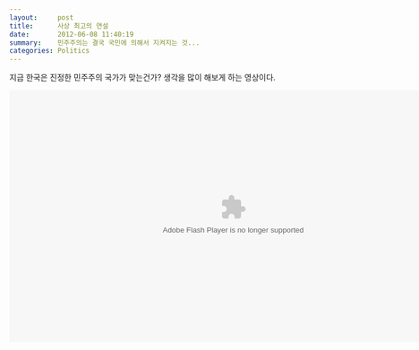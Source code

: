 ```yaml
---
layout:     post
title:      사상 최고의 연설
date:       2012-06-08 11:40:19
summary:    민주주의는 결국 국민에 의해서 지켜지는 것...
categories: Politics
---
```



지금 한국은 진정한 민주주의 국가가 맞는건가? 생각을 많이 해보게 하는 영상이다.


<embed src="http://cfs.tistory.com/custom/blog/94/948102/skin/images/vimeo.swf?clip_id=43643013&amp;server=vimeo.com&amp;show_title=0&amp;show_byline=0&amp;show_portrait=0&amp;color=00adef&amp;fullscreen=1&amp;autoplay=0&amp;loop=0" type="application/x-shockwave-flash" allowfullscreen="true" allowscriptaccess="always" width="800" height="449.6"></embed>